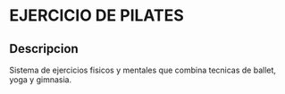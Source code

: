 # EJERCICIO DE PILATES

## Descripcion
Sistema de ejercicios fisicos y mentales que combina tecnicas de ballet, yoga y gimnasia.

